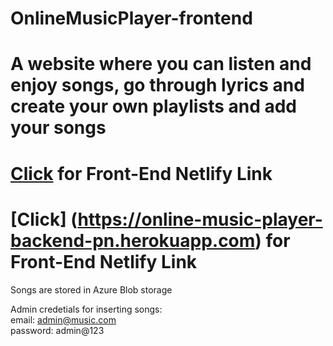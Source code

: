 # OnlineMusicPlayer-frontend

# A website where you can listen and enjoy songs, go through lyrics and create your own playlists and add your songs

# [Click](https://music-player-008.netlify.app/) for Front-End Netlify Link

# [Click] (https://online-music-player-backend-pn.herokuapp.com) for Front-End Netlify Link

Songs are stored in Azure Blob storage

Admin credetials for inserting songs:    
email: admin@music.com   
password: admin@123
